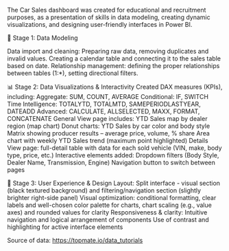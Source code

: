The Car Sales dashboard was created for educational and recruitment purposes, as a presentation of skills in data modeling, creating dynamic visualizations, and designing user-friendly interfaces in Power BI.

🧩 Stage 1: Data Modeling

Data import and cleaning: Preparing raw data, removing duplicates and invalid values.
Creating a calendar table and connecting it to the sales table based on date.
Relationship management: defining the proper relationships between tables (1:*), setting directional filters.

📊 Stage 2: Data Visualizations & Interactivity
Created DAX measures (KPIs), including:
Aggregate: SUM, COUNT, AVERAGE
Conditional: IF, SWITCH
Time Intelligence: TOTALYTD, TOTALMTD, SAMEPERIODLASTYEAR, DATEADD
Advanced: CALCULATE, ALLSELECTED, MAXX, FORMAT, CONCATENATE
General View page includes:
YTD Sales map by dealer region (map chart)
Donut charts: YTD Sales by car color and body style
Matrix showing producer results – average price, volume, % share
Area chart with weekly YTD Sales trend (maximum point highlighted)
Details View page: full-detail table with data for each sold vehicle (VIN, make, body type, price, etc.)
Interactive elements added:
Dropdown filters (Body Style, Dealer Name, Transmission, Engine)
Navigation button to switch between pages

🧠 Stage 3: User Experience & Design
Layout: Split interface - visual section (black textured background) and filtering/navigation section (slightly brighter right-side panel)
Visual optimization: conditional formatting, clear labels and well-chosen color palette for charts, chart scaling (e.g., value axes) and rounded values for clarity
Responsiveness & clarity:
Intuitive navigation and logical arrangement of components
Use of contrast and highlighting for active interface elements

Source of data: https://topmate.io/data_tutorials

